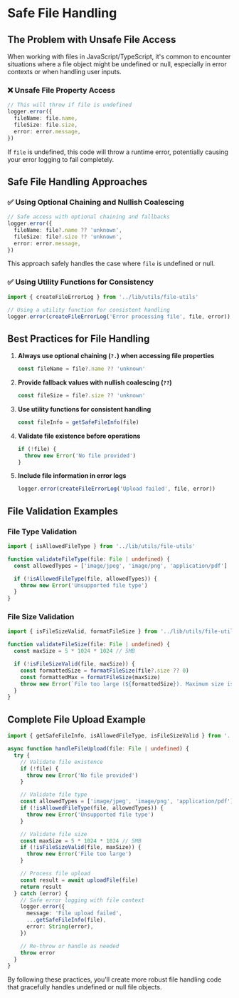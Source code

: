 # Safe File Handling

## The Problem with Unsafe File Access

When working with files in JavaScript/TypeScript, it's common to encounter situations where a file object might be undefined or null, especially in error contexts or when handling user inputs.

### ❌ Unsafe File Property Access

```typescript
// This will throw if file is undefined
logger.error({
  fileName: file.name,
  fileSize: file.size,
  error: error.message,
})
```

If `file` is undefined, this code will throw a runtime error, potentially causing your error logging to fail completely.

## Safe File Handling Approaches

### ✅ Using Optional Chaining and Nullish Coalescing

```typescript
// Safe access with optional chaining and fallbacks
logger.error({
  fileName: file?.name ?? 'unknown',
  fileSize: file?.size ?? 'unknown',
  error: error.message,
})
```

This approach safely handles the case where `file` is undefined or null.

### ✅ Using Utility Functions for Consistency

```typescript
import { createFileErrorLog } from '../lib/utils/file-utils'

// Using a utility function for consistent handling
logger.error(createFileErrorLog('Error processing file', file, error))
```

## Best Practices for File Handling

1. **Always use optional chaining (`?.`) when accessing file properties**

   ```typescript
   const fileName = file?.name ?? 'unknown'
   ```

2. **Provide fallback values with nullish coalescing (`??`)**

   ```typescript
   const fileSize = file?.size ?? 'unknown'
   ```

3. **Use utility functions for consistent handling**

   ```typescript
   const fileInfo = getSafeFileInfo(file)
   ```

4. **Validate file existence before operations**

   ```typescript
   if (!file) {
     throw new Error('No file provided')
   }
   ```

5. **Include file information in error logs**
   ```typescript
   logger.error(createFileErrorLog('Upload failed', file, error))
   ```

## File Validation Examples

### File Type Validation

```typescript
import { isAllowedFileType } from '../lib/utils/file-utils'

function validateFileType(file: File | undefined) {
  const allowedTypes = ['image/jpeg', 'image/png', 'application/pdf']

  if (!isAllowedFileType(file, allowedTypes)) {
    throw new Error('Unsupported file type')
  }
}
```

### File Size Validation

```typescript
import { isFileSizeValid, formatFileSize } from '../lib/utils/file-utils'

function validateFileSize(file: File | undefined) {
  const maxSize = 5 * 1024 * 1024 // 5MB

  if (!isFileSizeValid(file, maxSize)) {
    const formattedSize = formatFileSize(file?.size ?? 0)
    const formattedMax = formatFileSize(maxSize)
    throw new Error(`File too large (${formattedSize}). Maximum size is ${formattedMax}`)
  }
}
```

## Complete File Upload Example

```typescript
import { getSafeFileInfo, isAllowedFileType, isFileSizeValid } from '../lib/utils/file-utils'

async function handleFileUpload(file: File | undefined) {
  try {
    // Validate file existence
    if (!file) {
      throw new Error('No file provided')
    }

    // Validate file type
    const allowedTypes = ['image/jpeg', 'image/png', 'application/pdf']
    if (!isAllowedFileType(file, allowedTypes)) {
      throw new Error('Unsupported file type')
    }

    // Validate file size
    const maxSize = 5 * 1024 * 1024 // 5MB
    if (!isFileSizeValid(file, maxSize)) {
      throw new Error('File too large')
    }

    // Process file upload
    const result = await uploadFile(file)
    return result
  } catch (error) {
    // Safe error logging with file context
    logger.error({
      message: 'File upload failed',
      ...getSafeFileInfo(file),
      error: String(error),
    })

    // Re-throw or handle as needed
    throw error
  }
}
```

By following these practices, you'll create more robust file handling code that gracefully handles undefined or null file objects.
